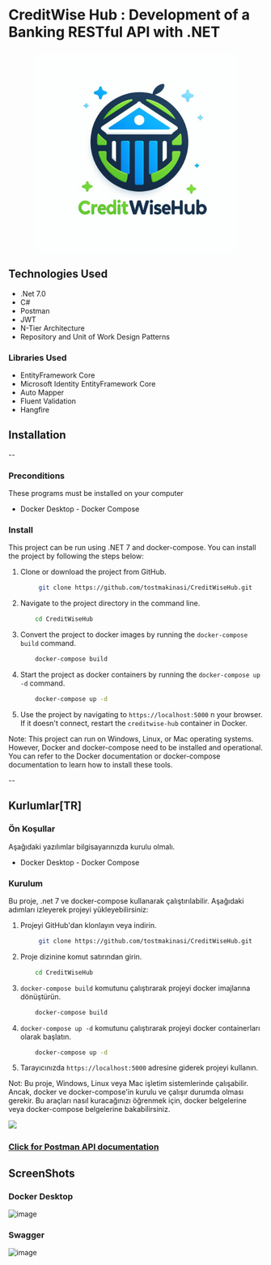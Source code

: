 
# CreditWise Hub  : Development of a Banking RESTful API with .NET



<p align="center">
  <img src="./_ca5cb410-fb83-439d-963f-317523b33512.jpeg" align =center width="400">
</p>



## Technologies Used
 - .Net 7.0
 - C#
 - Postman
 - JWT
 - N-Tier Architecture
 - Repository and Unit of Work Design Patterns
 ### Libraries Used
 - EntityFramework Core
 - Microsoft Identity EntityFramework Core
 - Auto Mapper
 - Fluent Validation
 - Hangfire

## Installation
--
### Preconditions
These programs must be installed on your computer
- Docker Desktop - Docker Compose

### Install
This project can be run using .NET 7 and docker-compose. You can install the project by following the steps below:

1. Clone or download the project from GitHub.
   ```bash 
        git clone https://github.com/tostmakinasi/CreditWiseHub.git
    ```
2. Navigate to the project directory in the command line.
    ```bash 
        cd CreditWiseHub
    ```

3. Convert the project to docker images by running the `docker-compose build` command.
    ```bash
        docker-compose build
    ```

4. Start the project as docker containers by running the `docker-compose up -d` command.
    ```bash
        docker-compose up -d
    ```

5. Use the project by navigating to `https://localhost:5000` n your browser. If it doesn't connect, restart the `creditwise-hub` container in Docker.

Note: This project can run on Windows, Linux, or Mac operating systems. However, Docker and docker-compose need to be installed and operational. You can refer to the Docker documentation or docker-compose documentation to learn how to install these tools.

--
## Kurlumlar[TR]
### Ön Koşullar 

Aşağıdaki yazılımlar bilgisayarınızda kurulu olmalı.
- Docker Desktop - Docker Compose

### Kurulum
 Bu proje, .net 7 ve docker-compose kullanarak çalıştırılabilir. Aşağıdaki adımları izleyerek projeyi yükleyebilirsiniz:

1. Projeyi GitHub'dan klonlayın veya indirin.
   ```bash 
        git clone https://github.com/tostmakinasi/CreditWiseHub.git
    ```
2. Proje dizinine komut satırından girin.
    ```bash 
        cd CreditWiseHub
    ```

3. `docker-compose build` komutunu çalıştırarak projeyi docker imajlarına dönüştürün.
    ```bash
        docker-compose build
    ```

4. `docker-compose up -d` komutunu çalıştırarak projeyi docker containerları olarak başlatın.
    ```bash
        docker-compose up -d
    ```

5. Tarayıcınızda `https://localhost:5000` adresine giderek projeyi kullanın.

Not: Bu proje, Windows, Linux veya Mac işletim sistemlerinde çalışabilir. Ancak, docker ve docker-compose'in kurulu ve çalışır durumda olması gerekir. Bu araçları nasıl kuracağınızı öğrenmek için, docker belgelerine veya docker-compose belgelerine bakabilirsiniz.

<a href="https://documenter.getpostman.com/view/28275528/2s9YsJAXVi"><img src="https://raw.githubusercontent.com/postmanlabs/postmanlabs.github.io/develop/global-artefacts/postman-logo%2Btext-320x132.png" /></a>

### [Click for Postman API documentation](https://documenter.getpostman.com/view/28275528/2s9YsJAXVi) 

## ScreenShots

### Docker Desktop

![image](https://github.com/tostmakinasi/CreditWiseHub/blob/master/Assets/docker123620.png)

### Swagger

![image](https://github.com/tostmakinasi/CreditWiseHub/blob/master/Assets/SwaggerUI-localhost.png)

